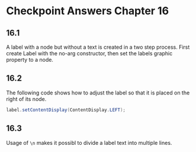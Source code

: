 # Checkpoint Answers Chapter 16 #
## 16.1 ##
A label with a node but without a text is created in a two step process. First create Label with the no-arg constructor, then set the labels graphic property to a node.  

## 16.2 ##
The following code shows how to adjust the label so that it is placed on the right of its node.  
```Java  
label.setContentDisplay(ContentDisplay.LEFT);  
```  

## 16.3 ##
Usage of `\n` makes it possibl to divide a label text into multiple lines.  


